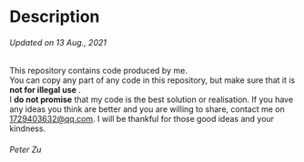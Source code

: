# Description
###### Updated on 13 Aug., 2021
This repository contains code produced by me.  
You can copy any part of any code in this repository, but make sure that it is **not for illegal use** .  
I **do not promise** that my code is the best solution or realisation. If you have any ideas you think are better and you are willing to share, contact me on 1729403632@qq.com. I will be thankful for those good ideas and your kindness.
###### Peter Zu
